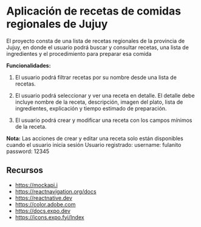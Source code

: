 # Aplicación de recetas de comidas regionales de Jujuy

El proyecto consta de una lista de recetas regionales de la provincia de Jujuy, en donde el usuario podrá buscar y consultar recetas, una lista de ingredientes y el procedimiento para preparar esa comida 

**Funcionalidades:**

1. El usuario podrá filtrar recetas por su nombre desde una lista de recetas.

2. El usuario podrá seleccionar y ver una receta en detalle. El detalle debe incluye nombre de la receta, descripción, imagen del plato, lista de ingredientes, explicación y tiempo estimado de preparación.

3. El usuario podrá crear y modificar una receta con los campos mínimos de la receta.

**Nota:**
Las acciones de crear y editar una receta solo están disponibles cuando el usuario inicia sesión
Usuario registrado: 
  username: fulanito
  password: 12345 


## Recursos

- https://mockapi.i
- https://reactnavigation.org/docs
- https://reactnative.dev
- https://color.adobe.com
- https://docs.expo.dev
- https://icons.expo.fyi/Index

